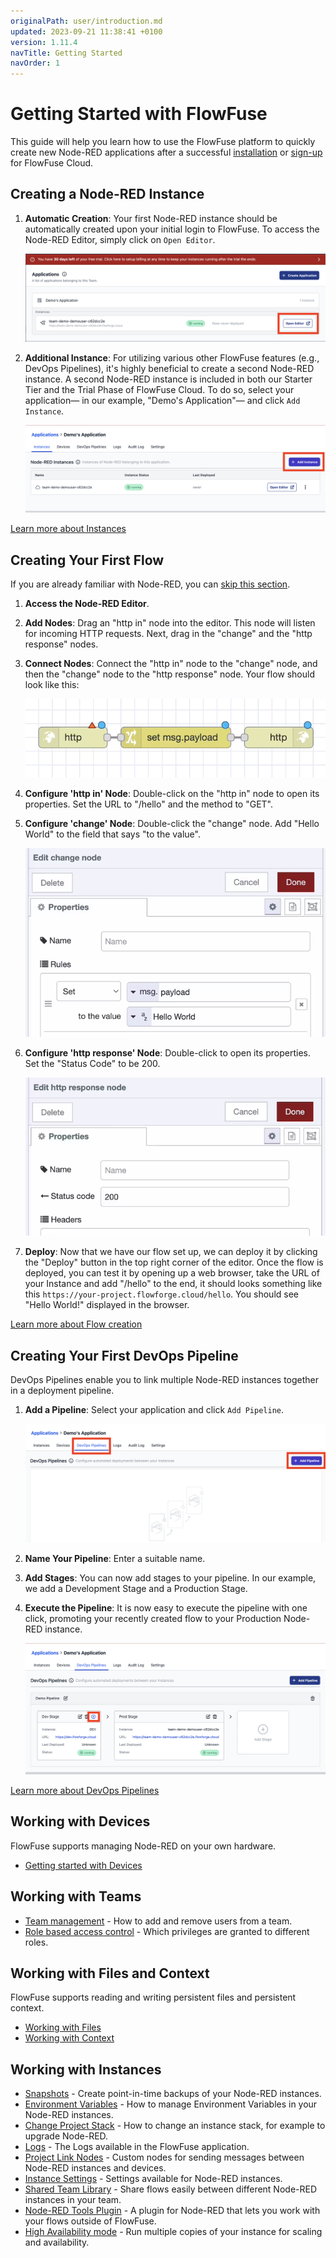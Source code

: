 ```yaml
---
originalPath: user/introduction.md
updated: 2023-09-21 11:38:41 +0100
version: 1.11.4
navTitle: Getting Started
navOrder: 1
---
```


# Getting Started with FlowFuse

This guide will help you learn how to use the FlowFuse platform to quickly create new Node-RED applications after a successful [installation](/docs/install/introduction.md) or [sign-up](https://app.flowforge.com/account/create) for FlowFuse Cloud.

## Creating a Node-RED Instance

1. **Automatic Creation**: Your first Node-RED instance should be automatically created upon your initial login to FlowFuse. To access the Node-RED Editor, simply click on `Open Editor`.

    ![Open Editor](./images/getting-started/Open-Editor.png)

2. **Additional Instance**: For utilizing various other FlowFuse features (e.g., DevOps Pipelines), it's highly beneficial to create a second Node-RED instance. A second Node-RED instance is included in both our Starter Tier and the Trial Phase of FlowFuse Cloud. To do so, select your application— in our example, "Demo's Application"— and click `Add Instance`.

    ![Add Instance](./images/getting-started/Add-Instance.png)

[Learn more about Instances](#working-with-instances)

## Creating Your First Flow

If you are already familiar with Node-RED, you can [skip this section](#creating-your-first-devops-pipeline).

1. **Access the Node-RED Editor**.

2. **Add Nodes**: Drag an "http in" node into the editor. This node will listen for incoming HTTP requests. Next, drag in the "change" and the "http response" nodes. 

3. **Connect Nodes**: Connect the "http in" node to the "change" node, and then the "change" node to the "http response" node. Your flow should look like this:

    ![The three nodes](./images/getting-started/three-nodes.png)

4. **Configure 'http in' Node**: Double-click on the "http in" node to open its properties. Set the URL to "/hello" and the method to "GET".

5. **Configure 'change' Node**: Double-click the "change" node. Add "Hello World" to the field that says "to the value".

    ![Configure the change node](./images/getting-started/set-reply.png)

6. **Configure 'http response' Node**: Double-click to open its properties. Set the "Status Code" to be 200.

    ![Configure the http response node](./images/getting-started/response-code.png)

7. **Deploy**: Now that we have our flow set up, we can deploy it by clicking the "Deploy" button in the top right corner of the editor. Once the flow is deployed, you can test it by opening up a web browser, take the URL of your Instance and add "/hello" to the end, it should looks something like this `https://your-project.flowforge.cloud/hello`. You should see "Hello World!" displayed in the browser.

[Learn more about Flow creation](https://flowfuse.com/blog/2023/01/getting-started-with-node-red/#first-flow)

## Creating Your First DevOps Pipeline

DevOps Pipelines enable you to link multiple Node-RED instances together in a deployment pipeline.

1. **Add a Pipeline**: Select your application and click `Add Pipeline`.

    ![Add Pipeline](./images/getting-started/Add-Pipeline.png)

2. **Name Your Pipeline**: Enter a suitable name.

3. **Add Stages**: You can now add stages to your pipeline. In our example, we add a Development Stage and a Production Stage.

4. **Execute the Pipeline**: It is now easy to execute the pipeline with one click, promoting your recently created flow to your Production Node-RED instance.

    ![Execute Pipeline](./images/getting-started/Execute-Pipeline.png)

[Learn more about DevOps Pipelines](./devops-pipelines.md)

## Working with Devices 

FlowFuse supports managing Node-RED on your own hardware.

 - [Getting started with Devices](../device-agent/introduction.md)

## Working with Teams

 - [Team management](./team/) - How to add and remove users from a team.
 - [Role based access control](./team/#role-based-access-control) - Which privileges are granted to different roles.

## Working with Files and Context

FlowFuse supports reading and writing persistent files and persistent context.

 - [Working with Files](filenodes.md)
 - [Working with Context](persistent-context.md)

 ## Working with Instances

 - [Snapshots](snapshots.md) - Create point-in-time backups of your Node-RED instances.
 - [Environment Variables](envvar.md) - How to manage Environment Variables in your Node-RED instances.
 - [Change Project Stack](changestack.md) - How to change an instance stack, for example to upgrade Node-RED.
 - [Logs](logs.md) - The Logs available in the FlowFuse application.
 - [Project Link Nodes](projectnodes.md) - Custom nodes for sending messages between Node-RED instances and devices.
 - [Instance Settings](instance-settings.md) - Settings available for Node-RED instances.
 - [Shared Team Library](shared-library.md) - Share flows easily between different Node-RED instances in your team.
 - [Node-RED Tools Plugin](/docs/migration/node-red-tools.md) - A plugin for Node-RED that lets you work with your flows outside of FlowFuse.
 - [High Availability mode](high-availability.md) - Run multiple copies of your instance for scaling and availability.